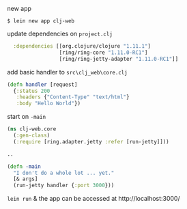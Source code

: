 new app
```
$ lein new app clj-web
```

update dependencies on `project.clj`
```clj
  :dependencies [[org.clojure/clojure "1.11.1"]
                 [ring/ring-core "1.11.0-RC1"]
                 [ring/ring-jetty-adapter "1.11.0-RC1"]]
```

add basic handler to `src\clj_web\core.clj`
```clj
(defn handler [request]
  {:status 200
   :headers {"Content-Type" "text/html"}
   :body "Hello World"})
```

start on `-main`
```clj
(ns clj-web.core
  (:gen-class)
  (:require [ring.adapter.jetty :refer [run-jetty]]))

..

(defn -main
  "I don't do a whole lot ... yet."
  [& args]
  (run-jetty handler {:port 3000}))
```

`lein run` & the app can be accessed at http://localhost:3000/
